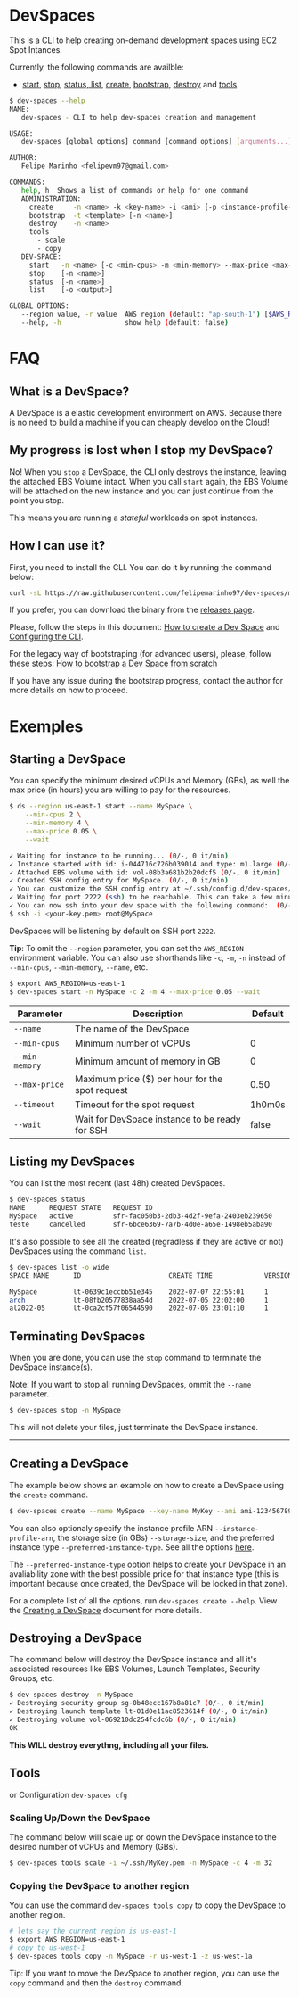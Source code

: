 # DevSpaces

This is a CLI to help creating on-demand development spaces using EC2 Spot Intances.

Currently, the following commands are availble:
* [start](#starting-a-devspace), [stop](#terminating-devspaces), [status, list](#listing-my-devspaces), [create](#creating-a-devspace), [bootstrap](BOOTSTRAPPING.md), [destroy](#destroying-a-devspace) and [tools](#configuration).


```bash
$ dev-spaces --help
NAME:
   dev-spaces - CLI to help dev-spaces creation and management

USAGE:
   dev-spaces [global options] command [command options] [arguments...]

AUTHOR:
   Felipe Marinho <felipevm97@gmail.com>

COMMANDS:
   help, h  Shows a list of commands or help for one command
   ADMINISTRATION:
     create     -n <name> -k <key-name> -i <ami> [-p <instance-profile-arn> -s <storage-size> -t <prefered-instance-type>]
     bootstrap  -t <template> [-n <name>]
     destroy    -n <name>
     tools
       - scale
       - copy
   DEV-SPACE:
     start   -n <name> [-c <min-cpus> -m <min-memory> --max-price <max-price> -t <timeout>]
     stop    [-n <name>]
     status  [-n <name>]
     list    [-o <output>]

GLOBAL OPTIONS:
   --region value, -r value  AWS region (default: "ap-south-1") [$AWS_REGION]
   --help, -h                show help (default: false)
```

# FAQ

## What is a DevSpace?
A DevSpace is a elastic development environment on AWS. Because there is no need to build a machine if you can cheaply develop on the Cloud!


## My progress is lost when I stop my DevSpace?

No! When you `stop` a DevSpace, the CLI only destroys the instance, leaving the attached EBS Volume intact.
When you call `start` again, the EBS Volume will be attached on the new instance and you can just continue from the point you stop.

This means you are running a _stateful_ workloads on spot instances.

## How I can use it?

First, you need to install the CLI. You can do it by running the command below:

```bash
curl -sL https://raw.githubusercontent.com/felipemarinho97/dev-spaces/master/install.sh | bash
```

If you prefer, you can download the binary from the [releases page](https://github.com/felipemarinho97/dev-spaces/releases).

Please, follow the steps in this document: [How to create a Dev Space](CREATING.md) and [Configuring the CLI](CONFIGURATION.md).

For the legacy way of bootstraping (for advanced users), please, follow these steps: [How to bootstrap a Dev Space from scratch](BOOTSTRAPPING.md)

If you have any issue during the bootstrap progress, contact the author for more details on how to proceed.

# Exemples
## Starting a DevSpace

You can specify the minimum desired vCPUs and Memory (GBs), as well the max price (in hours) you are willing to pay for the resources.

```bash
$ ds --region us-east-1 start --name MySpace \
    --min-cpus 2 \
    --min-memory 4 \
    --max-price 0.05 \
    --wait

✓ Waiting for instance to be running... (0/-, 0 it/min) 
✓ Instance started with id: i-044716c726b039014 and type: m1.large (0/-, 0 it/min) 
✓ Attached EBS volume with id: vol-08b3a681b2b20dcf5 (0/-, 0 it/min)                
✓ Created SSH config entry for MySpace. (0/-, 0 it/min)                  
✓ You can customize the SSH config entry at ~/.ssh/config.d/dev-spaces/MySpace (0/-, 0 it/min) 
✓ Waiting for port 2222 (ssh) to be reachable. This can take a few minutes... (0/-, 0 it/min)
✓ You can now ssh into your dev space with the following command:  (0/-, 0 it/min)                                  
$ ssh -i <your-key.pem> root@MySpace
```

DevSpaces will be listening by default on SSH port `2222`.

**Tip**: To omit the `--region` parameter, you can set the `AWS_REGION` environment variable. You can also use shorthands like `-c`, `-m`, `-n` instead of `--min-cpus`, `--min-memory`, `--name`, etc.

```bash
$ export AWS_REGION=us-east-1
$ dev-spaces start -n MySpace -c 2 -m 4 --max-price 0.05 --wait
```


| Parameter | Description | Default |
| --- | --- | --- |
| `--name` | The name of the DevSpace | |
| `--min-cpus` | Minimum number of vCPUs | 0 |
| `--min-memory` | Minimum amount of memory in GB | 0 |
| `--max-price` | Maximum price ($) per hour for the spot request | 0.50 |
| `--timeout` | Timeout for the spot request | 1h0m0s |
| `--wait` | Wait for DevSpace instance to be ready for SSH | false |


## Listing my DevSpaces

You can list the most recent (last 48h) created DevSpaces.

```bash
$ dev-spaces status                                       
NAME      REQUEST STATE   REQUEST ID                                      CREATE TIME             STATUS    
MySpace   active          sfr-fac050b3-2db3-4d2f-9efa-2403eb239650        2022-02-13T14:37:30Z    fulfilled
teste     cancelled       sfr-6bce6369-7a7b-4d0e-a65e-1498eb5aba90        2022-02-13T13:48:13Z
```

It's also possible to see all the created (regradless if they are active or not) DevSpaces using the command `list`.

```bash
$ dev-spaces list -o wide
SPACE NAME      ID                      CREATE TIME             VERSION   [...]   PUBLIC IP

MySpace         lt-0639c1eccbb51e345    2022-07-07 22:55:01     1         [...]   52.23.206.106
arch            lt-08fb20577838aa54d    2022-07-05 22:02:00     1         [...]   52.91.16.131
al2022-05       lt-0ca2cf57f06544590    2022-07-05 23:01:10     1         [...]   -
```

## Terminating DevSpaces

When you are done, you can use the `stop` command to terminate the DevSpace instance(s).

Note: If you want to stop all running DevSpaces, ommit the `--name` parameter.

```bash
$ dev-spaces stop -n MySpace
```

This will not delete your files, just terminate the DevSpace instance.

---

## Creating a DevSpace

The example below shows an example on how to create a DevSpace using the `create` command.

```bash
$ dev-spaces create --name MySpace --key-name MyKey --ami ami-1234567890
```

You can also optionaly specify the instance profile ARN `--instance-profile-arn`, the storage size (in GBs) `--storage-size`, and the preferred instance type `--preferred-instance-type`. See all the options [here](CREATING.md#command-parameters).

The `--preferred-instance-type` option helps to create your DevSpace in an avaliability zone with the best possible price for that instance type (this is important because once created, the DevSpace will be locked in that zone).

For a complete list of all the options, run `dev-spaces create --help`. View the [Creating a DevSpace](CREATING.md) document for more details.

## Destroying a DevSpace

The command below will destroy the DevSpace instance and all it's associated resources like EBS Volumes, Launch Templates, Security Groups, etc.

```bash  
$ dev-spaces destroy -n MySpace
✓ Destroying security group sg-0b48ecc167b8a81c7 (0/-, 0 it/min) 
✓ Destroying launch template lt-01d0e11ac8523614f (0/-, 0 it/min) 
✓ Destroying volume vol-069210dc254fcdc6b (0/-, 0 it/min)
OK  
```
**This WILL destroy everythng, including all your files.**


## Tools
or Configuration `dev-spaces cfg`

### Scaling Up/Down the DevSpace

The command below will scale up or down the DevSpace instance to the desired number of vCPUs and Memory (GBs).

```bash
$ dev-spaces tools scale -i ~/.ssh/MyKey.pem -n MySpace -c 4 -m 32
```

### Copying the DevSpace to another region

You can use the command `dev-spaces tools copy` to copy the DevSpace to another region.

```bash
# lets say the current region is us-east-1
$ export AWS_REGION=us-east-1
# copy to us-west-1
$ dev-spaces tools copy -n MySpace -r us-west-1 -z us-west-1a
```

Tip: If you want to move the DevSpace to another region, you can use the `copy` command and then the `destroy` command.

